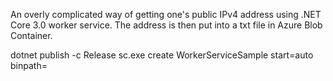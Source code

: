 ﻿An overly complicated way of getting one's public IPv4 address using .NET Core 3.0 worker service.
The address is then put into a txt file in Azure Blob Container.

dotnet publish -c Release
sc.exe create WorkerServiceSample start=auto binpath=<PATH>

